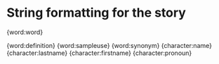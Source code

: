 # String formatting for the story
{word:word} 

{word:definition}
{word:sampleuse}
{word:synonym}
{character:name}
{character:lastname}
{character:firstname}
{character:pronoun}
